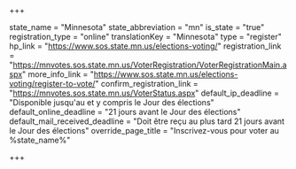 +++

state_name = "Minnesota"
state_abbreviation = "mn"
is_state = "true"
registration_type = "online"
translationKey = "Minnesota"
type = "register"
hp_link = "https://www.sos.state.mn.us/elections-voting/"
registration_link = "https://mnvotes.sos.state.mn.us/VoterRegistration/VoterRegistrationMain.aspx"
more_info_link = "https://www.sos.state.mn.us/elections-voting/register-to-vote/"
confirm_registration_link = "https://mnvotes.sos.state.mn.us/VoterStatus.aspx"
default_ip_deadline = "Disponible jusqu'au et y compris le Jour des élections"
default_online_deadline = "21 jours avant le Jour des élections"
default_mail_received_deadline = "Doit être reçu au plus tard 21 jours avant le Jour des élections"
override_page_title = "Inscrivez-vous pour voter au %state_name%"

+++